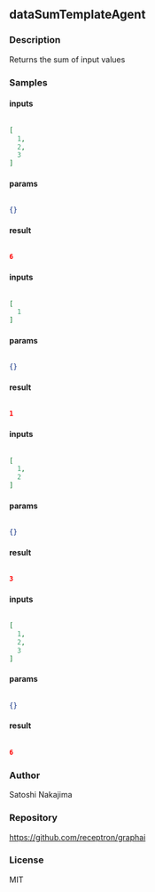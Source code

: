 ## dataSumTemplateAgent

### Description

Returns the sum of input values

### Samples

#### inputs

```json

[
  1,
  2,
  3
]

````

#### params

```json

{}

````

#### result

```json

6

````
#### inputs

```json

[
  1
]

````

#### params

```json

{}

````

#### result

```json

1

````
#### inputs

```json

[
  1,
  2
]

````

#### params

```json

{}

````

#### result

```json

3

````
#### inputs

```json

[
  1,
  2,
  3
]

````

#### params

```json

{}

````

#### result

```json

6

````

### Author

Satoshi Nakajima

### Repository

https://github.com/receptron/graphai


### License

MIT

